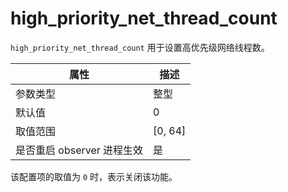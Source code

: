 high_priority_net_thread_count
===================================================

`high_priority_net_thread_count` 用于设置高优先级网络线程数。

|      **属性**      |   **描述**   |
|------------------|------------|
| 参数类型             | 整型         |
| 默认值              | 0          |
| 取值范围             | \[0, 64\] |
| 是否重启 observer 进程生效 | 是          |

该配置项的取值为 `0` 时，表示关闭该功能。
